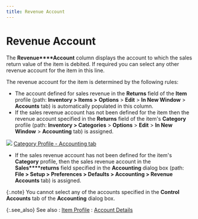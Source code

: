 ```yaml
---
title: Revenue Account
---
```


# Revenue Account


The **Revenue****Account** column displays the account  to which the sales return value of the item is debited. If required you  can select any other revenue account for the item in this line.


The revenue account for the item is determined by the following rules:

- The account  defined for sales revenue in the **Returns**  field of the **Item** profile (path:  **Inventory &gt; Items &gt;** **Options** > **Edit**  > **In New Window** > **Accounts** tab) is automatically populated  in this column.
- If the sales  revenue account has not been defined for the item then the revenue account  specified in the **Returns** field  of the item's **Category** profile  (path: **Inventory &gt; Categories**  > **Options** > **Edit**  > **In New Window** > **Accounting** tab) is assigned.



![]({{site.sp_baseurl}}/img/lens.gif) [Category  Profile - Accounting tab](managing-items.chm::/category_profile_accounting_tab.htm)

- If the sales  revenue account has not been defined for the item's **Category**  profile, then the sales revenue account in the **Sales****returns** field specified in the  **Accounting** dialog box (path: **File &gt; Setup &gt; Preferences &gt; Defaults 
 &gt; Accounting &gt; Revenue Accounts** tab) is assigned.



{:.note}
You cannot select any of the accounts specified in the  **Control Accounts** tab of the **Accounting**  dialog box.


{:.see_also}
See also
: [Item  Profile]({{site.mi_chm}}/create-regular-items-kits-and-assemblies/creating-an-item/setting_up_an_item.html)
: [Account  Details]({{site.sp_baseurl}}/sales-ret-docs/sales-ret-doc/contents/item-info/acnt-dtls/account_details_sales_return_document_content.html)
